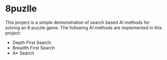 # 8puzlle

This project is a simple demonstration of search based AI methods for solving an 8 puzzle game. The following AI methods are implemented in this project:

* Depth First Search
* Breadth First Search
* A* Search
